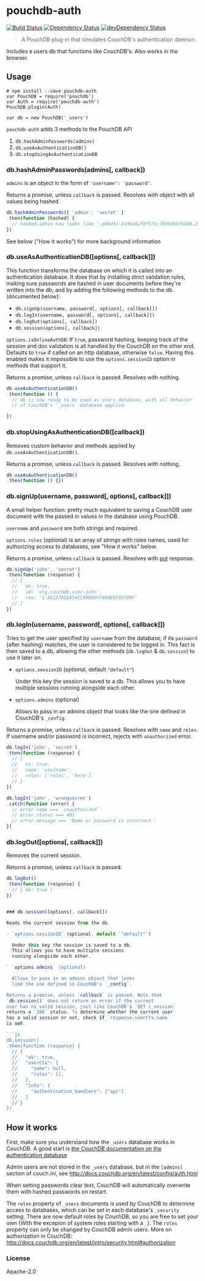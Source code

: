# pouchdb-auth

[![Build Status](https://travis-ci.org/pouchdb/pouchdb-auth.svg?branch=master)](https://travis-ci.org/pouchdb/pouchdb-auth)
[![Dependency Status](https://david-dm.org/pouchdb/pouchdb-auth.svg)](https://david-dm.org/pouchdb/pouchdb-auth)
[![devDependency Status](https://david-dm.org/pouchdb/pouchdb-auth/dev-status.svg)](https://david-dm.org/pouchdb/pouchdb-auth#info=devDependencies)

> A PouchDB plug-in that simulates CouchDB's authentication daemon.

Includes a users db that functions like CouchDB's. Also works in the browser.

## Usage

```
# npm install --save pouchdb-auth
var PouchDB = require('pouchdb')
var Auth = require('pouchdb-auth')
PouchDB.plugin(Auth)

var db = new PouchDB('_users')
```

`pouchdb-auth` adds 3 methods to the PouchDB API

1. `db.hashAdminPasswords(admins)`
2. `db.useAsAuthenticationDB()`
3. `db.stopUsingAsAuthenticationDB`


### db.hashAdminPasswords(admins[, callback])

`admins` is an object in the form of `'username': 'password'`.

Returns a promise, unless `callback` is passed.
Resolves with object with all values being hashed.

```js
db.hashAdminPasswords({ 'admin': 'secret' }
.then(function (hashed) {
  // hashed.admin now looks like '-pbkdf2-243ba92f8f575c70d3d607b408…21731411301c11cb1d81481f51d1108,10'
})
```

See below ("How it works") for more background information


### db.useAsAuthenticationDB([options[, callback]])

This function transforms the database on which it is called into an
authentication database. It does that by installing strict validation
rules, making sure passwords are hashed in user documents before
they're written into the db, and by adding the following methods
to the db (documented below):

- `db.signUp(username, password[, options[, callback]])`
- `db.logIn(username, password[, options[, callback]])`
- `db.logOut(options[, callback])`
- `db.session(options[, callback])`

`options.isOnlineAuthDB`: If `true`, password hashing, keeping
track of the session and doc validation is all handled by the
CouchDB on the other end. Defaults to `true` if called on an http
database, otherwise `false`. Having this enabled makes it impossible to
use the `options.sessionID` option in methods that support it.

Returns a promise, unless `callback` is passed. Resolves with nothing.

```js
db.useAsAuthenticationDB()
.then(function () {
  // db is now ready to be used as users database, with all behavior
  // of CouchDB's `_users` database applied

})
```

### db.stopUsingAsAuthenticationDB([callback])

Removes custom behavior and methods applied by `db.useAsAuthenticationDB()`.

Returns a promise, unless `callback` is passed. Resolves with nothing.

```js
db.useAsAuthenticationDB()
.then(function () {})
```


### db.signUp(username, password[, options[, callback]])

A small helper function: pretty much equivalent to saving a
CouchDB user document with the passed in values in the database
using PouchDB.

`username` and `password` are both strings and required.

`options.roles` (optional) is an array of strings with roles
names, used for authorizing access to databases, see "How it
works" below.

Returns a promise, unless `callback` is passed. Resolves with
[put](http://pouchdb.com/api.html#create_document) response.

```js
db.signUp('john', 'secret')
.then(function (response) {
  // {
  //   ok: true,
  //   id: 'org.couchdb.user:john',
  //   rev: '1-A6157A5EA545C99B00FF904EEF05FD9F'
  // }
})
```

### db.logIn(username, password[, options[, callback]])

Tries to get the user specified by `username` from the database,
if its `password` (after hashing) matches, the user is considered
to be logged in. This fact is then saved to a db, allowing the
other methods (`db.logOut` & `db.session`) to use it later on.

- `options.sessionID` (optional, default `"default"`)

  Under this key the session is saved to a db.
  This allows you to have multiple sessions
  running alongside each other.

- `options.admins` (optional)

  Allows to pass in an admins object that looks
  like the one defined in CouchDB's `_config`.

Returns a promise, unless `callback` is passed. Resolves with `name`
and `roles`. If username and/or password is incorrect, rejects with
`unauthorized` error.

```js
db.logIn('john', 'secret')
.then(function (response) {
  // {
  //   ok: true,
  //   name: 'username',
  //   roles: ['roles', 'here']
  // }
})

db.logIn('john', 'wrongsecret')
.catch(function (error) {
  // error.name === `unauthorized`
  // error.status === 401
  // error.message === 'Name or password is incorrect.'
})
```


### db.logOut([options[, callback]])

Removes the current session.

Returns a promise, unless `callback` is passed.

```js
db.logOut()
.then(function (response) {
  // { ok: true }
})


### db.session([options[, callback]])

Reads the current session from the db.

- `options.sessionID` (optional, default `"default"`)

  Under this key the session is saved to a db.
  This allows you to have multiple sessions
  running alongside each other.

` `options.admins` (optional)

  Allows to pass in an admins object that looks
  like the one defined in CouchDB's `_config`.

Returns a promise, unless `callback` is passed. Note that
`db.session()` does not return an error if the current
user has no valid session, just like CouchDB`s `GET /_session`
returns a `200` status. To determine whether the current user
has a valid session or not, check if `response.userCtx.name`
is set.

```js
db.session()
.then(function (response) {
  // {
  //   "ok": true,
  //   "userCtx": {
  //     "name": null,
  //     "roles": [],
  //   },
  //   "info": {
  //     "authentication_handlers": ["api"]
  //   }
  // }
})
```


## How it works

First, make sure you understand how the `_users` database works in
CouchDB. A good start is [the CouchDB documentation on the
authentication database](http://docs.couchdb.org/en/latest/intro/security.html#authentication-database)

Admin users are not stored in the `_users` database, but in the `[admins]` section
of couch.ini, see http://docs.couchdb.org/en/latest/config/auth.html

When setting passwords clear text, CouchDB will automatically overwrite
them with hashed passwords on restart.

The `roles` property of `_users` documents is used by CouchDB to determine access to databases,
which can be set in each database's `_security` setting. There are now default roles by CouchDB,
so you are free to set your own (With the excepion of system roles starting with a `_`). The
`roles` property can only be changed by CouchDB admin users. More on authorization in CouchDB:
http://docs.couchdb.org/en/latest/intro/security.html#authorization

### License

Apache-2.0
